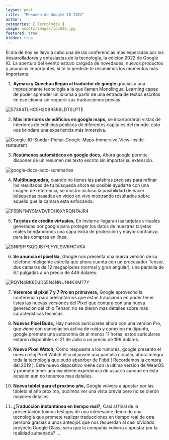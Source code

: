 ```yaml
---
layout: post
title:  "Resumen de Google IO 2022"
author: 
categories: [ Tecnología ]
image: assets/images/io2022.jpg
featured: true
hidden: true
---
```


El dia de hoy se llevo a cabo una de las conferencias mas esperadas por los desarrolladores y entusiastas de la tecnología, la edicion 2022 de Google IO. La apertura del evento estuvo cargada de novedades, nuevos productos y anuncios importantes, si te lo perdiste te resumimos los momentos más importante:

1. **Aymara y Quechua llegan al traductor de google** gracias a una impresionante tecnología a la que llaman Monolingual Learning capaz de poder aprender un idioma a partir de una entrada de textos escritos en ese idioma sin requerir sus traducciones previas.

  ![57364TLHC5H2XBR5R6LDTSLPTE](https://user-images.githubusercontent.com/864790/167962684-29fdc484-7bf8-4db9-93e4-257b87742581.jpg)


2. **Más interiores de edificios en google maps,** se incorporaron vistas de interiores de edificios públicos de diferentes capitales del mundo, esto nos brindara una experiencia más inmersiva.

![Google-IO-Sundar-Pichai-Google-Maps-Immersive-View-inside-restaurant](https://user-images.githubusercontent.com/864790/167962827-07c5a9e6-7149-4de3-8044-f5e6df0681ae.jpeg)

3. **Resúmenes automáticos en google docs,**  Ahora google permite disponer de un resumen del texto escrito sin importar su extensión.

![google-docs-auto-summaries](https://user-images.githubusercontent.com/864790/167962942-79f65016-4aa5-4c83-8340-ebd20bb20c85.jpg)

4. **Multibusquedas,** cuando no tienes las palabras precisas para refinar los resultados de tu búsqueda ahora es posible ayudarte con una imagen de referencia, se mostro incluso la posibilidad de hacer búsquedas basadas en video en vivo mostrando resultados sobre aquello que la camara esta enfocando.

![F6BNFMYSMVDVFOH6XYRQN7AJR4](https://user-images.githubusercontent.com/864790/167963033-e64d71f8-e679-49ec-8050-e3501eeff0da.jpg)

5. **Tarjetas de crédito virtuales,** En invierno llegaran las tarjetas virtuales generadas por google para proteger los datos de nuestras tarjetas reales brindandonos una capa extra de protección y mayor confianza para las compras en linea.

![SNRSFPSQQJB7FLFYILSWKHCVKA](https://user-images.githubusercontent.com/864790/167963103-af26fb4c-e419-424f-be4f-edc6b97ad9bf.jpg)

6. **Se anuncia el pixel 6a,** Google nos presenta una nueva versión de su telefono inteligente estrella que ahora cuenta con un procesador Tensor, dos camaras de 12 megapixeles (normal y gran angular), una pantalla de 6.1 pulgadas a un precio de 449 dolares.

![RQYN4BK6DJD55N4NNUNHKXM77Y](https://user-images.githubusercontent.com/864790/167963188-15af5c46-dbf1-4e38-b62d-168b24e79361.jpg)

7. **Veremos al pixel 7 y 7 Pro en primavera,** Google aprovecho la conferencia para adelantarnos que estan trabajando en poder tener listas las nuevas versiones del Pixel que contara con una nueva generacion del chip Tensor, no se dieron mas detalles sobre mas caracteristicas tecnicas.

8. **Nuevos Pixel Buds,** Hay nuevos auriculares ahora con una version Pro, que viene con cancelacion activa de ruido y conexion multipunto, google promete una autonomia de al menos 11 horas, estos auriculares estaran disponibles el 21 de Julio a un precio de 199 dolares.

9. **Nuevo Pixel Watch,** Como respuesta a los rumores, google presento el nuevo reloj Pixel Watch el cual posee una pantalla circular, ahora integra toda la tecnologia que pudo absorber de Fitbit ( Recordemos la compra del 2019 ). Este nuevo dispositivo viene con la ultima version de WearOS y promete tener una excelente experiencia de usuario aunque en esta ocasión aun no tenemos mas detalles.

10. **Nueva tablet para el proximo año,** Google volvera a apostar por las tablets el año proximo, pudimos ver una vista previa pero no se dieron mayores detalles.

11. **¿Traducción instantánea en tiempo real?,** Casi al final de la presentación fuimos testigos de una interesante demo de una tecnología que promete realizar traducciones en tiempo real de otra persona gracias a unos anteojos que nos recuerdan al casi olvidado proyecto Google Glass, sera que la compañia volvera a apostar por la realidad aumenada? …
